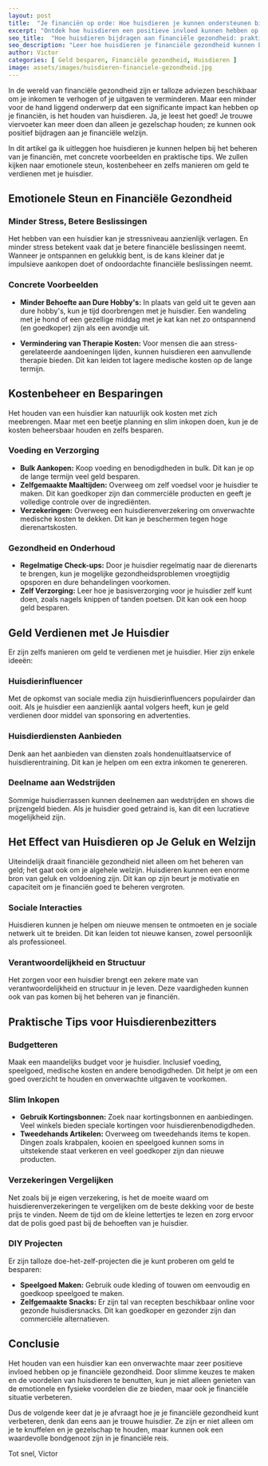 ```yaml
---
layout: post
title:  "Je financiën op orde: Hoe huisdieren je kunnen ondersteunen bij je financiële gezondheid"
excerpt: "Ontdek hoe huisdieren een positieve invloed kunnen hebben op je financiële gezondheid en welzijn."
seo_title:  "Hoe huisdieren bijdragen aan financiële gezondheid: praktische tips en inzichten"
seo_description: "Leer hoe huisdieren je financiële gezondheid kunnen beïnvloeden met praktische tips over kostenbeheer, emotionele steun, en meer."
author: Victor
categories: [ Geld besparen, Financiële gezondheid, Huisdieren ]
image: assets/images/huisdieren-financiele-gezondheid.jpg
---
```


In de wereld van financiële gezondheid zijn er talloze adviezen beschikbaar om je inkomen te verhogen of je uitgaven te verminderen. Maar een minder voor de hand liggend onderwerp dat een significante impact kan hebben op je financiën, is het houden van huisdieren. Ja, je leest het goed! Je trouwe viervoeter kan meer doen dan alleen je gezelschap houden; ze kunnen ook positief bijdragen aan je financiële welzijn.

In dit artikel ga ik uitleggen hoe huisdieren je kunnen helpen bij het beheren van je financiën, met concrete voorbeelden en praktische tips. We zullen kijken naar emotionele steun, kostenbeheer en zelfs manieren om geld te verdienen met je huisdier.

## Emotionele Steun en Financiële Gezondheid

### Minder Stress, Betere Beslissingen

Het hebben van een huisdier kan je stressniveau aanzienlijk verlagen. En minder stress betekent vaak dat je betere financiële beslissingen neemt. Wanneer je ontspannen en gelukkig bent, is de kans kleiner dat je impulsieve aankopen doet of ondoordachte financiële beslissingen neemt.

### Concrete Voorbeelden

- **Minder Behoefte aan Dure Hobby's:** In plaats van geld uit te geven aan dure hobby's, kun je tijd doorbrengen met je huisdier. Een wandeling met je hond of een gezellige middag met je kat kan net zo ontspannend (en goedkoper) zijn als een avondje uit.

- **Vermindering van Therapie Kosten:** Voor mensen die aan stress-gerelateerde aandoeningen lijden, kunnen huisdieren een aanvullende therapie bieden. Dit kan leiden tot lagere medische kosten op de lange termijn.

## Kostenbeheer en Besparingen

Het houden van een huisdier kan natuurlijk ook kosten met zich meebrengen. Maar met een beetje planning en slim inkopen doen, kun je de kosten beheersbaar houden en zelfs besparen.

### Voeding en Verzorging

- **Bulk Aankopen:** Koop voeding en benodigdheden in bulk. Dit kan je op de lange termijn veel geld besparen.
- **Zelfgemaakte Maaltijden:** Overweeg om zelf voedsel voor je huisdier te maken. Dit kan goedkoper zijn dan commerciële producten en geeft je volledige controle over de ingrediënten.
- **Verzekeringen:** Overweeg een huisdierenverzekering om onverwachte medische kosten te dekken. Dit kan je beschermen tegen hoge dierenartskosten.

### Gezondheid en Onderhoud

- **Regelmatige Check-ups:** Door je huisdier regelmatig naar de dierenarts te brengen, kun je mogelijke gezondheidsproblemen vroegtijdig opsporen en dure behandelingen voorkomen.
- **Zelf Verzorging:** Leer hoe je basisverzorging voor je huisdier zelf kunt doen, zoals nagels knippen of tanden poetsen. Dit kan ook een hoop geld besparen.

## Geld Verdienen met Je Huisdier

Er zijn zelfs manieren om geld te verdienen met je huisdier. Hier zijn enkele ideeën:

### Huisdierinfluencer

Met de opkomst van sociale media zijn huisdierinfluencers populairder dan ooit. Als je huisdier een aanzienlijk aantal volgers heeft, kun je geld verdienen door middel van sponsoring en advertenties.

### Huisdierdiensten Aanbieden

Denk aan het aanbieden van diensten zoals hondenuitlaatservice of huisdierentraining. Dit kan je helpen om een extra inkomen te genereren.

### Deelname aan Wedstrijden

Sommige huisdierrassen kunnen deelnemen aan wedstrijden en shows die prijzengeld bieden. Als je huisdier goed getraind is, kan dit een lucratieve mogelijkheid zijn.

## Het Effect van Huisdieren op Je Geluk en Welzijn

Uiteindelijk draait financiële gezondheid niet alleen om het beheren van geld; het gaat ook om je algehele welzijn. Huisdieren kunnen een enorme bron van geluk en voldoening zijn. Dit kan op zijn beurt je motivatie en capaciteit om je financiën goed te beheren vergroten.

### Sociale Interacties

Huisdieren kunnen je helpen om nieuwe mensen te ontmoeten en je sociale netwerk uit te breiden. Dit kan leiden tot nieuwe kansen, zowel persoonlijk als professioneel.

### Verantwoordelijkheid en Structuur

Het zorgen voor een huisdier brengt een zekere mate van verantwoordelijkheid en structuur in je leven. Deze vaardigheden kunnen ook van pas komen bij het beheren van je financiën.

## Praktische Tips voor Huisdierenbezitters

### Budgetteren

Maak een maandelijks budget voor je huisdier. Inclusief voeding, speelgoed, medische kosten en andere benodigdheden. Dit helpt je om een goed overzicht te houden en onverwachte uitgaven te voorkomen.

### Slim Inkopen

- **Gebruik Kortingsbonnen:** Zoek naar kortingsbonnen en aanbiedingen. Veel winkels bieden speciale kortingen voor huisdierenbenodigdheden.
- **Tweedehands Artikelen:** Overweeg om tweedehands items te kopen. Dingen zoals krabpalen, kooien en speelgoed kunnen soms in uitstekende staat verkeren en veel goedkoper zijn dan nieuwe producten.

### Verzekeringen Vergelijken

Net zoals bij je eigen verzekering, is het de moeite waard om huisdierenverzekeringen te vergelijken om de beste dekking voor de beste prijs te vinden. Neem de tijd om de kleine lettertjes te lezen en zorg ervoor dat de polis goed past bij de behoeften van je huisdier.

### DIY Projecten

Er zijn talloze doe-het-zelf-projecten die je kunt proberen om geld te besparen:

- **Speelgoed Maken:** Gebruik oude kleding of touwen om eenvoudig en goedkoop speelgoed te maken.
- **Zelfgemaakte Snacks:** Er zijn tal van recepten beschikbaar online voor gezonde huisdiersnacks. Dit kan goedkoper en gezonder zijn dan commerciële alternatieven.

## Conclusie

Het houden van een huisdier kan een onverwachte maar zeer positieve invloed hebben op je financiële gezondheid. Door slimme keuzes te maken en de voordelen van huisdieren te benutten, kun je niet alleen genieten van de emotionele en fysieke voordelen die ze bieden, maar ook je financiële situatie verbeteren.

Dus de volgende keer dat je je afvraagt hoe je je financiële gezondheid kunt verbeteren, denk dan eens aan je trouwe huisdier. Ze zijn er niet alleen om je te knuffelen en je gezelschap te houden, maar kunnen ook een waardevolle bondgenoot zijn in je financiële reis.

Tot snel,
Victor